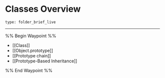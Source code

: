 # Classes Overview
 
```ccard
type: folder_brief_live
```
 
---

%% Begin Waypoint %%
- [[Class]]
- [[Object.prototype]]
- [[Prototype chain]]
- [[Prototype-Based Inheritance]]

%% End Waypoint %%